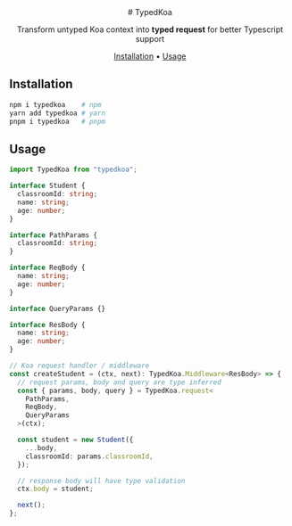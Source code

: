 <div align="center">
# TypedKoa

Transform untyped Koa context into **typed request** for better Typescript support

[Installation](#installation) •
[Usage](#usage)

</div>

## Installation

```sh
npm i typedkoa    # npm
yarn add typedkoa # yarn
pnpm i typedkoa   # pnpm
```

## Usage

```typescript
import TypedKoa from "typedkoa";

interface Student {
  classroomId: string;
  name: string;
  age: number;
}

interface PathParams {
  classroomId: string;
}

interface ReqBody {
  name: string;
  age: number;
}

interface QueryParams {}

interface ResBody {
  name: string;
  age: number;
}

// Koa request handler / middleware
const createStudent = (ctx, next): TypedKoa.Middleware<ResBody> => {
  // request params, body and query are type inferred
  const { params, body, query } = TypedKoa.request<
    PathParams,
    ReqBody,
    QueryParams
  >(ctx);

  const student = new Student({
    ...body,
    classroomId: params.classroomId,
  });

  // response body will have type validation
  ctx.body = student;

  next();
};
```
